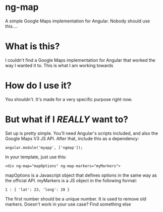 ng-map
======

A simple Google Maps implementation for Angular. Nobody should use this....

What is this?
======

I couldn't find a Google Maps implementation for Angular that worked the way I wanted it to. This is what I am working towards

How do I use it?
======

You shouldn't. It's made for a very specific purpose right now.

But what if I *REALLY* want to?
======

Set up is pretty simple. You'll need Angular's scripts included, and also the Google Maps V3 JS API. After that, include this as a dependency:

    angular.module('myapp', ['ngmap']);

In your template, just use this:

```
<div ng-map="mapOptions" ng-map-markers="myMarkers">
```

mapOptions is a Javascript object that defines options in the same way as the official API. myMarkers is a JS object in the following format:

```
1 : { 'lat': 23, 'long': 28 }
```
The first number should be a unique number. It is used to remove old markers. Doesn't work in your use case? Find something else


